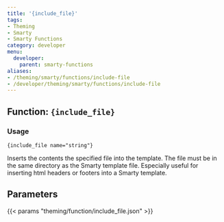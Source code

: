 ```yaml
---
title: '{include_file}'
tags:
- Theming
- Smarty
- Smarty Functions
category: developer
menu:
  developer:
    parent: smarty-functions
aliases:
- /theming/smarty/functions/include-file
- /developer/theming/smarty/functions/include-file
---
```

## Function: `{include_file}`

### Usage

```
{include_file name="string"}
```

Inserts the contents the specified file into the template. The file must be in the same directory as the Smarty template file. Especially useful for inserting html headers or footers into a Smarty template.

## Parameters

{{< params "theming/function/include_file.json" >}}
